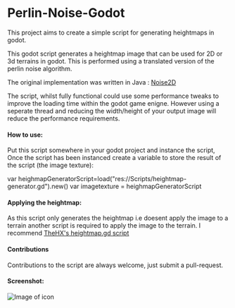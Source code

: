 # Perlin-Noise-Godot
This project aims to create a simple script for generating heightmaps in godot.

This godot script generates a heightmap image that can be used for 2D or 3d terrains in godot. This is performed
using a translated version of the perlin noise algorithm.

The original implementation was written in Java : [Noise2D](https://github.com/Flafla2/Remote2D-Engine/blob/master/Remote2D/src/com/remote/remote2d/engine/logic/Noise2D.java)

The script, whilst fully functional could use some performance tweaks to improve the loading time within the godot game enigne. However using a seperate thread and reducing the width/height of your output image will reduce the performance requirements.

#### How to use:
Put this script somewhere in your godot project and instance the script, Once the script
has been instanced create a variable to store the result of the script (the image texture):

var heighmapGeneratorScript=load("res://Scripts/heightmap-generator.gd").new()
var imagetexture = heighmapGeneratorScript

#### Applying the heightmap:
As this script only generates the heightmap i.e doesent apply the image to a terrain another script
is required to apply the image to the terrain. I recommend [TheHX's heightmap.gd script](https://gist.github.com/TheHX/94a83dea1a0f932d5805)

#### Contributions
Contributions to the script are always welcome, just submit a pull-request.

#### Screenshot:
![Image of icon](https://github.com/deanhu2/Perlin-Noise-Godot/blob/master/screenshot.png)
